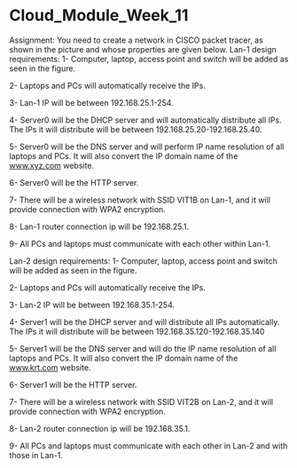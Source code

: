 # Cloud_Module_Week_11
Assignment: You need to create a network in CISCO packet tracer, as shown in the picture and whose properties are given below.
Lan-1 design requirements:
1- Computer, laptop, access point and switch will be added as seen in the figure.

2- Laptops and PCs will automatically receive the IPs.

3- Lan-1 IP will be between 192.168.25.1-254.

4- Server0 will be the DHCP server and will automatically distribute all IPs. The IPs it will distribute will be between 192.168.25.20-192.168.25.40.

5- Server0 will be the DNS server and will perform IP name resolution of all laptops and PCs. It will also convert the IP domain name of the www.xyz.com website.

6- Server0 will be the HTTP server.

7- There will be a wireless network with SSID VIT1B on Lan-1, and it will provide connection with WPA2 encryption.

8- Lan-1 router connection ip will be 192.168.25.1.

9- All PCs and laptops must communicate with each other within Lan-1.

Lan-2 design requirements:
1- Computer, laptop, access point and switch will be added as seen in the figure.

2- Laptops and PCs will automatically receive the IPs.

3- Lan-2 IP will be between 192.168.35.1-254.

4- Server1 will be the DHCP server and will distribute all IPs automatically. The IPs it will distribute will be between 192.168.35.120-192.168.35.140

5- Server1 will be the DNS server and will do the IP name resolution of all laptops and PCs. It will also convert the IP domain name of the www.krt.com website.

6- Server1 will be the HTTP server.

7- There will be a wireless network with SSID VIT2B on Lan-2, and it will provide connection with WPA2 encryption.

8- Lan-2 router connection ip will be 192.168.35.1.

9- All PCs and laptops must communicate with each other in Lan-2 and with those in Lan-1.

